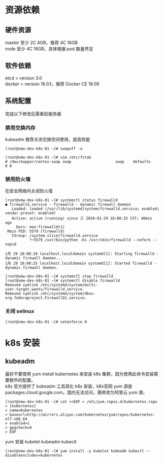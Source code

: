 # 资源依赖
## 硬件资源
master 至少 2C 4GB，推荐 4C 16GB</br>
node 至少 4C 16GB，具体根据 pod 数量界定

## 软件依赖
etcd > version 3.0</br>
docker > version 18.03，推荐 Docker CE 18.09</br>

## 系统配置
完成以下修改后需重启服务器
### 禁用交换内存
kubeadm 推荐关闭交换空间使用，提高性能</br>
```
[root@vmw-dev-k8s-01 ~]# swapoff -a

[root@vmw-dev-k8s-01 ~]# vim /etc/fstab
# /dev/mapper/centos-swap swap                    swap    defaults        0 0
```

### 禁用防火墙
在安全网络内关闭防火墙
```
[root@vmw-dev-k8s-01 ~]# systemctl status firewalld
● firewalld.service - firewalld - dynamic firewall daemon
   Loaded: loaded (/usr/lib/systemd/system/firewalld.service; enabled; vendor preset: enabled)
   Active: active (running) since 三 2020-01-29 18:08:25 CST; 40min ago
     Docs: man:firewalld(1)
 Main PID: 5579 (firewalld)
   CGroup: /system.slice/firewalld.service
           └─5579 /usr/bin/python -Es /usr/sbin/firewalld --nofork --nopid

1月 29 18:08:19 localhost.localdomain systemd[1]: Starting firewalld - dynamic firewall daemon...
1月 29 18:08:25 localhost.localdomain systemd[1]: Started firewalld - dynamic firewall daemon.

[root@vmw-dev-k8s-01 ~]# systemctl stop firewalld
[root@vmw-dev-k8s-01 ~]# systemctl disable firewalld
Removed symlink /etc/systemd/system/multi-user.target.wants/firewalld.service.
Removed symlink /etc/systemd/system/dbus-org.fedoraproject.FirewallD1.service.
```

### 关闭 selinux
```
[root@vmw-dev-k8s-01 ~]# setenforce 0
```

# k8s 安装
## kubeadm
最好不要使用 yum install kubernetes 来安装 k8s 集群，因为使用此命令安装需要额外的配置。</br>
k8s 官方提供了 kubeadm 工具简化 k8s 安装，k8s官网 yum 源是packages.cloud.google.com。国内无法访问，需修改为阿里云 yum 源。
```
[root@vmw-dev-k8s-01 ~]# cat <<EOF > /etc/yum.repos.d/kubernetes.repo
> [kubernetes]
> name=Kubernetes
> baseurl=http://mirrors.aliyun.com/kubernetes/yum/repos/kubernetes-el7-x86_64
> enabled=1
> gpgcheck=0
> EOF
```
yum 安装 kubelet kubeadm kubectl
```
[root@vmw-dev-k8s-01 ~]# yum install -y kubelet kubeadm kubectl --disableexcludes=kubernetes
```
